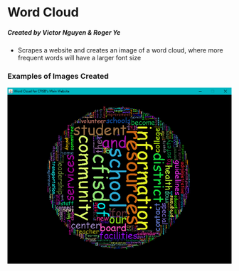 # Word Cloud
##### Created by Victor Nguyen & Roger Ye
* Scrapes a website and creates an image of a word cloud, where more frequent words will have a larger font size

### Examples of Images Created
![Cy-Fair ISD's Front Page](https://github.com/victournguyen/WordCloud/blob/master/cfisd.png?raw=true)
